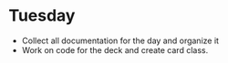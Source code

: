 # Tuesday
- Collect all documentation for the day and organize it
- Work on code for the deck and create card class.
